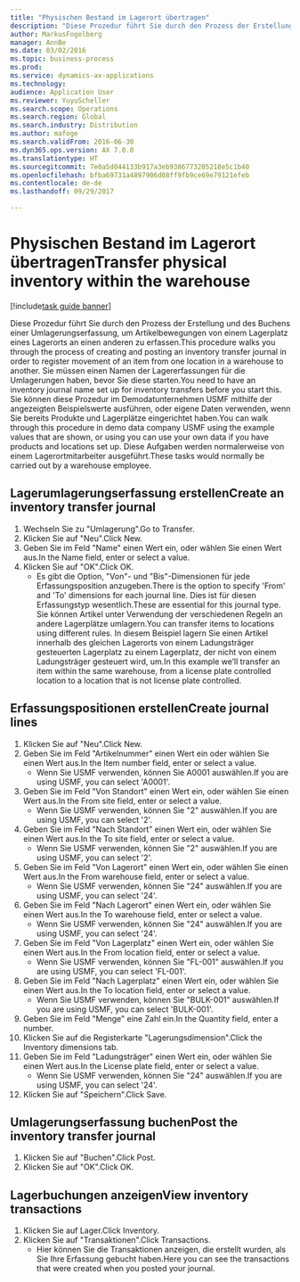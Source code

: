 ```yaml
---
title: "Physischen Bestand im Lagerort übertragen"
description: "Diese Prozedur führt Sie durch den Prozess der Erstellung und des Buchens einer Umlagerungserfassung, um Artikelbewegungen von einem Lagerplatz eines Lagerorts an einen anderen zu erfassen."
author: MarkusFogelberg
manager: AnnBe
ms.date: 03/02/2016
ms.topic: business-process
ms.prod: 
ms.service: dynamics-ax-applications
ms.technology: 
audience: Application User
ms.reviewer: YuyuScheller
ms.search.scope: Operations
ms.search.region: Global
ms.search.industry: Distribution
ms.author: mafoge
ms.search.validFrom: 2016-06-30
ms.dyn365.ops.version: AX 7.0.0
ms.translationtype: HT
ms.sourcegitcommit: 7e0a5d044133b917a3eb9386773205218e5c1b40
ms.openlocfilehash: bfba69731a4897906d08ff9fb9ce69e79121efeb
ms.contentlocale: de-de
ms.lasthandoff: 09/29/2017

---
```

# <a name="transfer-physical-inventory-within-the-warehouse"></a><span data-ttu-id="4c43c-103">Physischen Bestand im Lagerort übertragen</span><span class="sxs-lookup"><span data-stu-id="4c43c-103">Transfer physical inventory within the warehouse</span></span>

[!include[task guide banner](../../includes/task-guide-banner.md)]

<span data-ttu-id="4c43c-104">Diese Prozedur führt Sie durch den Prozess der Erstellung und des Buchens einer Umlagerungserfassung, um Artikelbewegungen von einem Lagerplatz eines Lagerorts an einen anderen zu erfassen.</span><span class="sxs-lookup"><span data-stu-id="4c43c-104">This procedure walks you through the process of creating and posting an inventory transfer journal in order to register movement of an item from one location in a warehouse to another.</span></span> <span data-ttu-id="4c43c-105">Sie müssen einen Namen der Lagererfassungen für die Umlagerungen haben, bevor Sie diese starten.</span><span class="sxs-lookup"><span data-stu-id="4c43c-105">You need to have an inventory journal name set up for inventory transfers before you start this.</span></span> <span data-ttu-id="4c43c-106">Sie können diese Prozedur im Demodatunternehmen USMF mithilfe der angezeigten Beispielswerte ausführen, oder eigene Daten verwenden, wenn Sie bereits Produkte und Lagerplätze eingerichtet haben.</span><span class="sxs-lookup"><span data-stu-id="4c43c-106">You can walk through this procedure in demo data company USMF using the example values that are shown, or using you can use your own data if you have products and locations set up.</span></span> <span data-ttu-id="4c43c-107">Diese Aufgaben werden normalerweise von einem Lagerortmitarbeiter ausgeführt.</span><span class="sxs-lookup"><span data-stu-id="4c43c-107">These tasks would normally be carried out by a warehouse employee.</span></span>


## <a name="create-an-inventory-transfer-journal"></a><span data-ttu-id="4c43c-108">Lagerumlagerungserfassung erstellen</span><span class="sxs-lookup"><span data-stu-id="4c43c-108">Create an inventory transfer journal</span></span>
1. <span data-ttu-id="4c43c-109">Wechseln Sie zu "Umlagerung".</span><span class="sxs-lookup"><span data-stu-id="4c43c-109">Go to Transfer.</span></span>
2. <span data-ttu-id="4c43c-110">Klicken Sie auf "Neu".</span><span class="sxs-lookup"><span data-stu-id="4c43c-110">Click New.</span></span>
3. <span data-ttu-id="4c43c-111">Geben Sie im Feld "Name" einen Wert ein, oder wählen Sie einen Wert aus.</span><span class="sxs-lookup"><span data-stu-id="4c43c-111">In the Name field, enter or select a value.</span></span>
4. <span data-ttu-id="4c43c-112">Klicken Sie auf "OK".</span><span class="sxs-lookup"><span data-stu-id="4c43c-112">Click OK.</span></span>
    * <span data-ttu-id="4c43c-113">Es gibt die Option, "Von"- und "Bis"-Dimensionen für jede Erfassungsposition anzugeben.</span><span class="sxs-lookup"><span data-stu-id="4c43c-113">There is the option to specify 'From' and 'To' dimensions for each journal line.</span></span> <span data-ttu-id="4c43c-114">Dies ist für diesen Erfassungstyp wesentlich.</span><span class="sxs-lookup"><span data-stu-id="4c43c-114">These are essential for this journal type.</span></span> <span data-ttu-id="4c43c-115">Sie können Artikel unter Verwendung der verschiedenen Regeln an andere Lagerplätze umlagern.</span><span class="sxs-lookup"><span data-stu-id="4c43c-115">You can transfer items to locations using different rules.</span></span> <span data-ttu-id="4c43c-116">In diesem Beispiel lagern Sie einen Artikel innerhalb des gleichen Lagerorts von einem Ladungsträger gesteuerten Lagerplatz zu einem Lagerplatz, der nicht von einem Ladungsträger gesteuert wird, um.</span><span class="sxs-lookup"><span data-stu-id="4c43c-116">In this example we’ll transfer an item within the same warehouse, from a license plate controlled location to a location that is not license plate controlled.</span></span>   

## <a name="create-journal-lines"></a><span data-ttu-id="4c43c-117">Erfassungspositionen erstellen</span><span class="sxs-lookup"><span data-stu-id="4c43c-117">Create journal lines</span></span>
1. <span data-ttu-id="4c43c-118">Klicken Sie auf "Neu".</span><span class="sxs-lookup"><span data-stu-id="4c43c-118">Click New.</span></span>
2. <span data-ttu-id="4c43c-119">Geben Sie im Feld "Artikelnummer" einen Wert ein oder wählen Sie einen Wert aus.</span><span class="sxs-lookup"><span data-stu-id="4c43c-119">In the Item number field, enter or select a value.</span></span>
    * <span data-ttu-id="4c43c-120">Wenn Sie USMF verwenden, können Sie A0001 auswählen.</span><span class="sxs-lookup"><span data-stu-id="4c43c-120">If you are using USMF, you can select 'A0001'.</span></span>  
3. <span data-ttu-id="4c43c-121">Geben Sie im Feld "Von Standort" einen Wert ein, oder wählen Sie einen Wert aus.</span><span class="sxs-lookup"><span data-stu-id="4c43c-121">In the From site field, enter or select a value.</span></span>
    * <span data-ttu-id="4c43c-122">Wenn Sie USMF verwenden, können Sie "2" auswählen.</span><span class="sxs-lookup"><span data-stu-id="4c43c-122">If you are using USMF, you can select '2'.</span></span>  
4. <span data-ttu-id="4c43c-123">Geben Sie im Feld "Nach Standort" einen Wert ein, oder wählen Sie einen Wert aus.</span><span class="sxs-lookup"><span data-stu-id="4c43c-123">In the To site field, enter or select a value.</span></span>
    * <span data-ttu-id="4c43c-124">Wenn Sie USMF verwenden, können Sie "2" auswählen.</span><span class="sxs-lookup"><span data-stu-id="4c43c-124">If you are using USMF, you can select '2'.</span></span>  
5. <span data-ttu-id="4c43c-125">Geben Sie im Feld "Von Lagerort" einen Wert ein, oder wählen Sie einen Wert aus.</span><span class="sxs-lookup"><span data-stu-id="4c43c-125">In the From warehouse field, enter or select a value.</span></span>
    * <span data-ttu-id="4c43c-126">Wenn Sie USMF verwenden, können Sie "24" auswählen.</span><span class="sxs-lookup"><span data-stu-id="4c43c-126">If you are using USMF, you can select '24'.</span></span>  
6. <span data-ttu-id="4c43c-127">Geben Sie im Feld "Nach Lagerort" einen Wert ein, oder wählen Sie einen Wert aus.</span><span class="sxs-lookup"><span data-stu-id="4c43c-127">In the To warehouse field, enter or select a value.</span></span>
    * <span data-ttu-id="4c43c-128">Wenn Sie USMF verwenden, können Sie "24" auswählen.</span><span class="sxs-lookup"><span data-stu-id="4c43c-128">If you are using USMF, you can select '24'.</span></span>  
7. <span data-ttu-id="4c43c-129">Geben Sie im Feld "Von Lagerplatz" einen Wert ein, oder wählen Sie einen Wert aus.</span><span class="sxs-lookup"><span data-stu-id="4c43c-129">In the From location field, enter or select a value.</span></span>
    * <span data-ttu-id="4c43c-130">Wenn Sie USMF verwenden, können Sie "FL-001" auswählen.</span><span class="sxs-lookup"><span data-stu-id="4c43c-130">If you are using USMF, you can select 'FL-001'.</span></span>  
8. <span data-ttu-id="4c43c-131">Geben Sie im Feld "Nach Lagerplatz" einen Wert ein, oder wählen Sie einen Wert aus.</span><span class="sxs-lookup"><span data-stu-id="4c43c-131">In the To location field, enter or select a value.</span></span>
    * <span data-ttu-id="4c43c-132">Wenn Sie USMF verwenden, können Sie "BULK-001" auswählen.</span><span class="sxs-lookup"><span data-stu-id="4c43c-132">If you are using USMF, you can select 'BULK-001'.</span></span>  
9. <span data-ttu-id="4c43c-133">Geben Sie im Feld "Menge" eine Zahl ein.</span><span class="sxs-lookup"><span data-stu-id="4c43c-133">In the Quantity field, enter a number.</span></span>
10. <span data-ttu-id="4c43c-134">Klicken Sie auf die Registerkarte "Lagerungsdimension".</span><span class="sxs-lookup"><span data-stu-id="4c43c-134">Click the Inventory dimensions tab.</span></span>
11. <span data-ttu-id="4c43c-135">Geben Sie im Feld "Ladungsträger" einen Wert ein, oder wählen Sie einen Wert aus.</span><span class="sxs-lookup"><span data-stu-id="4c43c-135">In the License plate field, enter or select a value.</span></span>
    * <span data-ttu-id="4c43c-136">Wenn Sie USMF verwenden, können Sie "24" auswählen.</span><span class="sxs-lookup"><span data-stu-id="4c43c-136">If you are using USMF, you can select '24'.</span></span>  
12. <span data-ttu-id="4c43c-137">Klicken Sie auf "Speichern".</span><span class="sxs-lookup"><span data-stu-id="4c43c-137">Click Save.</span></span>

## <a name="post-the-inventory-transfer-journal"></a><span data-ttu-id="4c43c-138">Umlagerungserfassung buchen</span><span class="sxs-lookup"><span data-stu-id="4c43c-138">Post the inventory transfer journal</span></span>
1. <span data-ttu-id="4c43c-139">Klicken Sie auf "Buchen".</span><span class="sxs-lookup"><span data-stu-id="4c43c-139">Click Post.</span></span>
2. <span data-ttu-id="4c43c-140">Klicken Sie auf "OK".</span><span class="sxs-lookup"><span data-stu-id="4c43c-140">Click OK.</span></span>

## <a name="view-inventory-transactions"></a><span data-ttu-id="4c43c-141">Lagerbuchungen anzeigen</span><span class="sxs-lookup"><span data-stu-id="4c43c-141">View inventory transactions</span></span>
1. <span data-ttu-id="4c43c-142">Klicken Sie auf Lager.</span><span class="sxs-lookup"><span data-stu-id="4c43c-142">Click Inventory.</span></span>
2. <span data-ttu-id="4c43c-143">Klicken Sie auf "Transaktionen".</span><span class="sxs-lookup"><span data-stu-id="4c43c-143">Click Transactions.</span></span>
    * <span data-ttu-id="4c43c-144">Hier können Sie die Transaktionen anzeigen, die erstellt wurden, als Sie Ihre Erfassung gebucht haben.</span><span class="sxs-lookup"><span data-stu-id="4c43c-144">Here you can see the transactions that were created when you posted your journal.</span></span>  

